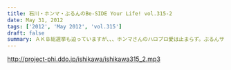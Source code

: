 ```yaml
---
title: 石川・ホンマ・ぶるんのBe-SIDE Your Life! vol.315-2
date: May 31, 2012
tags: ['2012', 'May 2012', 'vol.315']
draft: false
summary: ＡＫＢ総選挙も迫っていますが、、、ホンマさんのハロプロ愛は止まらず。ぶるんサンの「カープ愛」が止まらないと思っていたら、なぜか、カープにからまない神宮のチケットが・・・野球愛ってやつですか。ＮＡＭＡＥ
---
```


http://project-phi.ddo.jp/ishikawa/ishikawa315_2.mp3